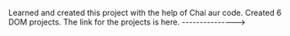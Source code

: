 Learned and created this project with the help of Chai aur code. Created 6 DOM projects. The link for the projects is here. ---------------> 
